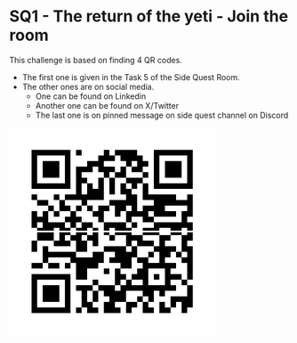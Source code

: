 # SQ1 - The return of the yeti - Join the room

This challenge is based on finding 4 QR codes. 
* The first one is given in the Task 5 of the Side Quest Room.
* The other ones are on social media.
  * One can be found on Linkedin
  * Another one can be found on X/Twitter
  * The last one is on pinned message on side quest channel on Discord

![Alt text](left-top.png)![Alt text](right-top.png)
![Alt text](left-bottom.png)![Right bottom](right-bottom.png)